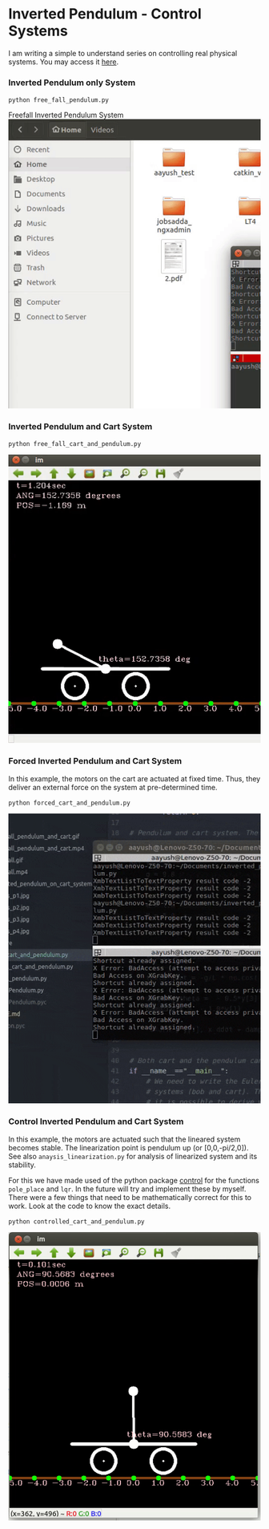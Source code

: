 # Inverted Pendulum - Control Systems

I am writing a simple to understand series on controlling real physical systems.
You may access it [here](https://kusemanohar.wordpress.com/tag/control-systems/).

### Inverted Pendulum only System
```
python free_fall_pendulum.py
```
Freefall Inverted Pendulum System
![Free fall Inverted Pendulum](media/freefall.gif)


### Inverted Pendulum and Cart System
```
python free_fall_cart_and_pendulum.py
```
![Free fall Inverted Pendulum and Cart](media/freefall_pendulum_and_cart.gif)


### Forced Inverted Pendulum and Cart System
In this example, the motors on the cart are actuated at fixed time.
Thus, they deliver an external force on the system at pre-determined time.
```
python forced_cart_and_pendulum.py
```
![Forced Inverted Pendulum and Cart](media/forced_pendulum_cart.gif)

### Control Inverted Pendulum and Cart System
In this example, the motors are actuated such that the lineared system
becomes stable. The linearization point is pendulum up (or [0,0,-pi/2,0]).
See also `anaysis_linearization.py` for analysis of linearized system and its
stability.

For this we have made used of the python package [control](https://python-control.readthedocs.io/en/0.8.1/generated/control.lqr.html) for
the functions `pole_place` and `lqr`. In the future will try and implement these
by myself. There were a few things that need to be mathematically correct for
this to work. Look at the code to know the exact details. 
```
python controlled_cart_and_pendulum.py
```
![Forced Inverted Pendulum and Cart](media/controlled_cart_and_pendulum.gif)
